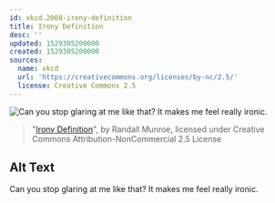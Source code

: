 ```yaml
---
id: xkcd.2008-irony-definition
title: Irony Definition
desc: ''
updated: 1529305200000
created: 1529305200000
sources:
  name: xkcd
  url: 'https://creativecommons.org/licenses/by-nc/2.5/'
  license: Creative Commons 2.5
---
```

![Can you stop glaring at me like that? It makes me feel really ironic.](https://imgs.xkcd.com/comics/irony_definition.png)
> "[Irony Definition](https://xkcd.com/2008/)", by Randall Munroe, licensed under Creative Commons Attribution-NonCommercial 2.5 License

## Alt Text
Can you stop glaring at me like that? It makes me feel really ironic.
